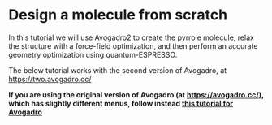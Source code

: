 # Design a molecule from scratch
In this tutorial we will use Avogadro2 to create the pyrrole molecule, relax the structure with a force-field optimization, and then perform an accurate geometry optimization using quantum-ESPRESSO.

The below tutorial works with the second version of Avogadro, at https://two.avogadro.cc/

**If you are using the original version of Avogadro (at https://avogadro.cc/), which has slightly different menus, follow instead [this tutorial for Avogadro](README.md)**

